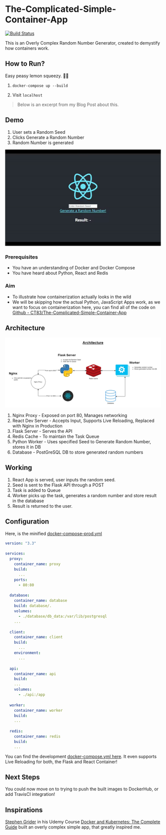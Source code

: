 # The-Complicated-Simple-Container-App
[![Build Status](https://travis-ci.org/CT83/The-Complicated-Simple-Container-App.svg?branch=master)](https://travis-ci.org/CT83/The-Complicated-Simple-Container-App)

This is an Overly Complex Random Number Generator, created to demystify how containers work. 

## How to Run?

Easy peasy lemon squeezy. 🍋💦

1. `docker-compose up --build`

2. Visit `localhost`

>  Below is an excerpt from my Blog Post about this.

## Demo

1. User sets a Random Seed
2. Clicks Generate a Random Number
3. Random Number is generated

![](./images/demo.gif)



### Prerequisites

* You have an understanding of Docker and Docker Compose
* You have heard about Python, React and Redis

### Aim 

* To illustrate how containerization actually looks in the wild
* We will be skipping how the actual Python, JavaScript Apps work, as we want to focus on containerization here, you can find all of the code on [Github - CT83/The-Complicated-Simple-Container-App](https://github.com/CT83/The-Complicated-Simple-Container-App)



## Architecture

![](./images/arch.jpg)

1. Nginx Proxy - Exposed on port 80, Manages networking
2. React Dev Server - Accepts Input, Supports Live Reloading, Replaced with Nginx in Production
3. Flask Server - Serves the API
4. Redis Cache - To maintain the Task Queue
5. Python Worker - Uses specified Seed to Generate Random Number, stores it in DB
6. Database - PostGreSQL DB to store generated random numbers

## Working

1. React App is served, user inputs the random seed.
2. Seed is sent to the Flask API through a POST
3. Task is added to Queue
4. Worker picks up the task, generates a random number and store result in the database
5. Result is returned to the user.

## Configuration

Here, is the minified [docker-compose-prod.yml](https://github.com/CT83/The-Complicated-Simple-Container-App/blob/master/docker-compose-prod.yml)

```yaml
version: "3.3"

services:
  proxy:
    container_name: proxy
    build: 
      ...
    ports:
      - 80:80

  database:
    container_name: database
    build: database/.
    volumes:
      - ./database/db_data:/var/lib/postgresql
    ...

  client:
    container_name: client
    build: 
      ...
    environment:
      ...

  api:
    container_name: api
    build: 
    ...
    volumes:
      - ./api:/app

  worker:
    container_name: worker
    build:
    ...

  redis:
    container_name: redis
    build: 
    ...
```

You can find the development [docker-compose.yml here](https://github.com/CT83/The-Complicated-Simple-Container-App/blob/master/docker-compose.yml). It even supports Live Reloading for both, the Flask and React Container!

## Next Steps

You could now move on to trying to push the built images to DockerHub, or add TravisCI integration!

## Inspirations

[Stephen Grider](https://twitter.com/ste_grider) in his Udemy Course [Docker and Kubernetes: The Complete Guide](https://www.udemy.com/course/docker-and-kubernetes-the-complete-guide/) built an overly complex simple app, that greatly inspired me.

